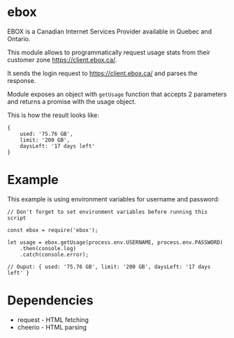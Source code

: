 # ebox

EBOX is a Canadian Internet Services Provider available in Quebec and Ontario.

This module allows to programmatically request usage stats from their customer zone https://client.ebox.ca/.

It sends the login request to https://client.ebox.ca/ and parses the response.

Module exposes an object with `getUsage` function that accepts 2 parameters and returns a promise with the usage object.

This is how the result looks like:
```
{ 
    used: '75.76 GB', 
    limit: '200 GB', 
    daysLeft: '17 days left' 
}
```

# Example

This example is using environment variables for username and password:

```
// Don't forget to set environment variables before running this script

const ebox = require('ebox');

let usage = ebox.getUsage(process.env.USERNAME, process.env.PASSWORD)
    .then(console.log)
    .catch(console.error);

// Ouput: { used: '75.76 GB', limit: '200 GB', daysLeft: '17 days left' }

```

# Dependencies

* request - HTML fetching
* cheerio - HTML parsing